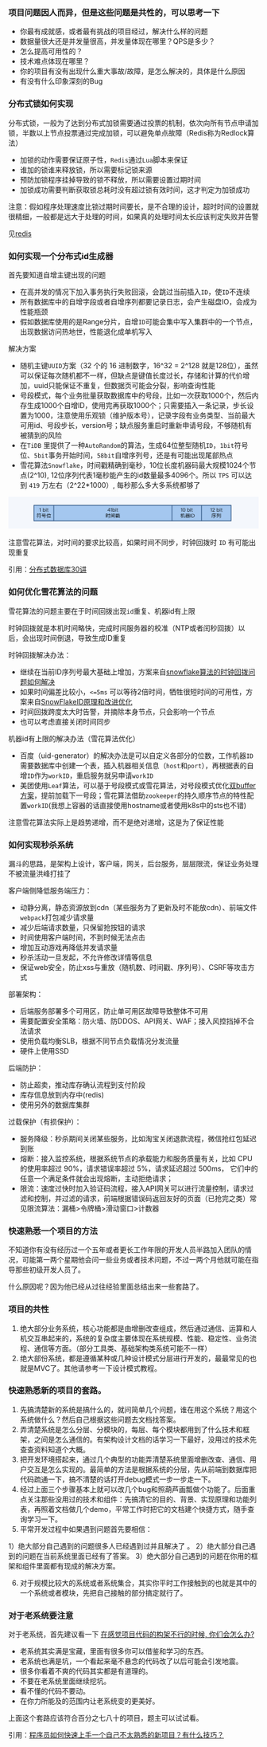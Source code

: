 ### 项目问题因人而异，但是这些问题是共性的，可以思考一下

* 你最有成就感，或者最有挑战的项目经过，解决什么样的问题
* 数据量很大还是并发量很高，并发量体现在哪里？QPS是多少？
* 怎么提高可用性的？
* 技术难点体现在哪里？
* 你的项目有没有出现什么重大事故/故障，是怎么解决的，具体是什么原因
* 有没有什么印象深刻的Bug

### 分布式锁如何实现

分布式锁，一般为了达到分布式加锁需要通过投票的机制，依次向所有节点申请加锁，半数以上节点投票通过完成加锁，可以避免单点故障（Redis称为Redlock算法）

* 加锁的动作需要保证原子性，`Redis`通过`Lua`脚本来保证
* 谁加的锁谁来释放锁，所以需要标记锁来源
* 预防加锁程序挂掉导致的锁不释放，所以需要设置过期时间
* 加锁成功需要判断获取锁总耗时没有超过锁有效时间，这才判定为加锁成功

注意：假如程序处理速度比锁过期时间要长，是不合理的设计，超时时间的设置就很精细，一般都是远大于处理的时间，如果真的处理时间太长应该判定失败并告警

见[redis](interview/redis.md)

### 如何实现一个分布式id生成器

首先要知道自增主键出现的问题

* 在高并发的情况下加入事务执行失败回滚，会跳过当前插入`ID`，使`ID`不连续
* 所有数据库中的自增字段或者自增序列都要记录日志，会产生磁盘IO，会成为性能瓶颈
* 假如数据库使用的是Range分片，自增`ID`可能会集中写入集群中的一个节点，出现数据访问热地世，性能退化成单机写入

解决方案

* 随机主键`UUID`方案（32 个的 16 进制数字，16^32 = 2^128 就是128位），虽然可以保证每次随机都不一样，但缺点是键值长度过长，存储和计算的代价增加，uuid只能保证不重复，但数据页可能会分裂，影响查询性能
* 号段模式，每个业务批量获取数据库中的号段，比如一次获取1000个，然后内存生成1000个自增ID，使用完再获取1000个；只需要插入一条记录，步长设置为1000，注意使用乐观锁（维护版本号），记录字段有业务类型、当前最大可用id、号段步长，version号；缺点服务重启时重新申请号段，不够随机有被猜到的风险
* 在`TiDB` 里提供了一种`AutoRandom`的算法，生成64位整型随机`ID`，`1bit`符号位、`5bit`事务开始时间，`58bit`自增序列号，还是有可能出现尾部热点
* 雪花算法`Snowflake`，时间戳精确到毫秒，10位长度机器码最大规模1024个节点(2^10), 12位序列代表1毫秒能产生的id数量最多4096个。所以 `TPS` 可以达到 `419` 万左右（2^22*1000）, 每秒那么多大多系统都够了

![](res/2021-04-12-15-27-47.png)

注意雪花算法，对时间的要求比较高，如果时间不同步，时钟回拨时 `ID` 有可能出现重复

引用：[分布式数据库30讲](https://time.geekbang.org/column/article/285819)

### 如何优化雪花算法的问题

雪花算法的问题主要在于时间回拨出现`id`重复、机器id有上限

时钟回拨就是本机时间略快，完成时间服务器的校准（NTP或者闰秒回拨）以后，会出现时间倒退，导致生成ID重复

时钟回拨解决办法：
* 继续在当前ID序列号最大基础上增加，方案来自[snowflake算法的时钟回拨问题如何解决](https://blog.csdn.net/qq_37286668/article/details/107292527)
* 如果时间偏差比较小，`<=5ms` 可以等待2倍时间，牺牲很短时间的可用性，方案来自[SnowFlakeID原理和改进优化](https://www.ctolib.com/topics-143347.html)
* 时间回拨跨度太大时告警，并摘除本身节点，只会影响一个节点
* 也可以考虑直接关闭时间同步

机器id有上限的解决办法（雪花算法优化）
* 百度（uid-generator）的解决办法是可以自定义各部分的位数，工作机器`ID`需要数据库中创建一个表，插入机器相关信息（`host`和`port`），再根据表的自增`ID`作为`workID`，重启服务就另申请`workID`
* 美团使用`Leaf`算法，可以基于号段模式或雪花算法，对号段模式优化[双buffer方案](https://tech.meituan.com/2017/04/21/mt-leaf.html)，提前加载下一号段；雪花算法借助`zookeeper`的持久顺序节点的特性配置`workID`(我想上容器的话直接使用hostname或者使用k8s中的sts也不错)

注意雪花算法实际上是趋势递增，而不是绝对递增，这是为了保证性能

### 如何实现秒杀系统

漏斗的思路，是架构上设计，客户端，网关，后台服务，层层限流，保证业务处理不被流量洪峰打挂了

客户端侧降低服务端压力：
* 动静分离，静态资源放到cdn（某些服务为了更新及时不能放cdn）、前端文件`webpack`打包减少请求量
* 减少后端请求数量，只保留抢按钮的请求
* 时间使用客户端时间，不到时候无法点击
* 增加互动游戏再降低并发请求量
* 秒杀活动一旦发起，不允许修改详情等信息
* 保证web安全，防止xss与重放（随机数、时间戳、序列号）、CSRF等攻击方式

部署架构：
* 后端服务部署多个可用区，防止单可用区故障导致整体不可用
* 需要配置安全策略：防火墙、防DDOS、API网关、WAF；接入风控挡掉不合法请求
* 使用负载均衡SLB，根据不同节点负载情况分发流量
* 硬件上使用SSD

后端防护：
* 防止超卖，推动库存确认流程到支付阶段
* 库存信息放到内存中(redis)
* 使用另外的数据库集群

过载保护（有损保护）：
* 服务降级：秒杀期间关闭某些服务，比如淘宝关闭退款流程，微信抢红包延迟到账
* 熔断：接入监控系统，根据系统节点的承载能力和服务质量有关，比如 CPU 的使用率超过 90%，请求错误率超过 5%，请求延迟超过 500ms， 它们中的任意一个满足条件就会出现熔断，主动拒绝请求；
* 限流：速度过快时加入验证码流程，接入API网关可以进行流量控制，请求过滤和控制，并过滤的请求，前端根据错误码返回友好的页面（已抢完之类）常见限流算法：漏桶>令牌桶>滑动窗口>计数器


### 快速熟悉一个项目的方法

不知道你有没有经历过一个五年或者更长工作年限的开发人员半路加入团队的情况，可能第一两个星期他会问一些业务或者技术问题，不过一两个月他就可能在指导那些初级开发人员了。

什么原因呢？因为他已经从过往经验里面总结出来一些套路了。

### 项目的共性

1. 绝大部分业务系统，核心功能都是由增删改查组成，然后通过通信、运算和人机交互串起来的，系统的复杂度主要体现在系统规模、性能、稳定性、业务流程、通信等方面。（部分工具类、基础架构类系统可能不一样）
2. 绝大部份系统，都是遵循某种或几种设计模式分层进行开发的，最最常见的也就是MVC了。其他请参考一下设计模式教程。

### 快速熟悉新的项目的套路。

1. 先搞清楚新的系统是搞什么的，就问简单几个问题，谁在用这个系统？用这个系统做什么？然后自己根据这些问题去文档找答案。
2. 弄清楚系统是怎么分层、分模块的，每层、每个模块都用到了什么技术和框架，之间是怎么通信的。有架构设计文档的话学习一下最好，没用过的技术先查查资料知道个大概。
3. 把开发环境搭起来，通过几个典型的功能弄清楚系统里面增删改查、通信、用户交互是怎么实现的。最简单的方法是根据系统的分层，先从前端到数据库把代码疏通一下，搞不清楚的话打开debug模式一步一步走一下。
4. 经过上面三个步骤基本上就可以改几个bug和照葫芦画瓢做个功能了。后面重点关注那些没用过的技术和组件：先搞清它的目的、背景、实现原理和功能列表，再照着文档做几个demo，平常工作时把它的文档建个快捷方式，随手查询学习一下。
5. 平常开发过程中如果遇到问题首先要相信： 

  1）绝大部分自己遇到的问题很多人已经遇到过并且解决了 。 
  2）绝大部分自己遇到的问题在当前系统里面已经有了答案。 
  3）绝大部分自己遇到的问题在你用的框架和组件里面都有现成的解决方案。

6. 对于规模比较大的系统或者系统集合，其实你平时工作接触到的也就是其中的一个系统或者模块，先把自己接触的部分搞定就行了。

### 对于老系统要注意

对于老系统，首先建议看一下 [在感觉项目代码的构架不行的时候, 你们会怎么办?](https://www.zhihu.com/question/47283785/answer/105534222)

* 老系统其实满是宝藏，里面有很多你可以借鉴和学习的东西。
* 老系统也满是坑，一个看起来毫不悬念的代码改了以后可能会引发地震。
* 很多你看着不爽的代码其实都是有道理的。
* 不要在老系统里面继续挖坑。
* 看不懂的代码不要动。
* 在你力所能及的范围内让老系统变的更美好。

上面这个套路应该符合百分之七八十的项目，题主可以试试看。

引用：[程序员如何快速上手一个自己不太熟悉的新项目？有什么技巧？](https://www.zhihu.com/question/38865497)